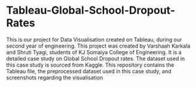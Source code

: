# Tableau-Global-School-Dropout-Rates
This is our project for Data Visualisation created on Tableau, during our second year of engineering.
This project was created by Varshaah Karkala and Shruti Tyagi, students of KJ Somaiya College of Engineering. 
It is a detailed case study on Global School Dropout rates. The dataset used in this case study is sourced from Kaggle. 
This repository contains the Tableau file, the preprocessed dataset used in this case study, and screenshots regarding the visualisation
